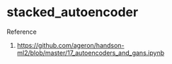 # stacked_autoencoder
Reference
1. https://github.com/ageron/handson-ml2/blob/master/17_autoencoders_and_gans.ipynb